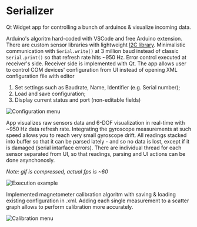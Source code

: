# Serializer
Qt Widget app for controlling a bunch of arduinos &amp; visualize incoming data.

Arduino's algoritm hard-coded with VSCode and free Arduino extension. There are custom sensor libraries with lightweight [I2C library](http://dsscircuits.com/articles/arduino-i2c-master-library). Minimalistic communication with `Serial.write()` at 3 million baud instead of classic `Serial.print()` so that refresh rate hits ~950 Hz. Error control executed at receiver's side.
Receiver side is implemented with Qt. The app allows user to control COM devices' configuration from UI instead of opening XML configuration file with editor
1. Set settings such as Baudrate, Name, Identifier (e.g. Serial number);
2. Load and save configuration;
3. Display current status and port (non-editable fields)

![Configuration menu](https://github.com/Rukakuka/Serializer/blob/master/img/config_example.PNG)

App visualizes raw sensors data and 6-DOF visualization in real-time with ~950 Hz data refresh rate. Integrating the gyroscope measurements at such speed allows you to reach very small gyroscope drift. All readings stacked into buffer so that it can be parsed lately - and so no data is lost, except if it is damaged (serial intarface errors). There are individual thread for each sensor separated from UI, so that readings, parsing and UI actions can be done asynchonosly.

*Note: gif is compressed, actual fps is ~60*


![Execution example](https://github.com/Rukakuka/Serializer/blob/master/img/imu_example.gif)

Implemented magnetometer calibration algoritm with saving & loading existing configuration in .xml. Adding each single measurement to a scatter graph allows to perform calibration more accurately.

![Calibration menu](https://github.com/Rukakuka/Serializer/blob/master/img/calib_example.PNG)
